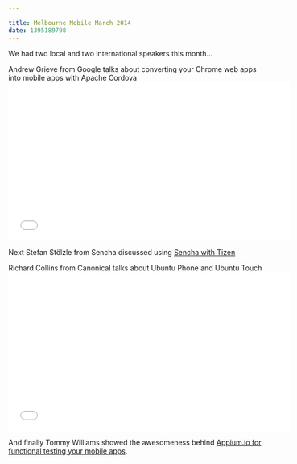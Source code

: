 ```yaml
---

title: Melbourne Mobile March 2014
date: 1395189798
---
```



We had two local and two international speakers this month&hellip;

Andrew Grieve from Google talks about converting your Chrome web apps into mobile apps with Apache Cordova<iframe allowfullscreen="" frameborder="0" height="315" src="//www.youtube.com/embed/MFu8-NlQ1tk" width="560"></iframe>

Next Stefan Stölzle from Sencha discussed using <a href="https://www.sencha.com/blog/building-a-tizen-app-with-sencha-touch/" target="_blank">Sencha with Tizen</a>

Richard Collins from Canonical talks about Ubuntu Phone and Ubuntu Touch<br /><iframe allowfullscreen="" frameborder="0" height="315" src="//www.youtube.com/embed/90xcwK1sbQg" width="560"></iframe>

And finally Tommy Williams showed the awesomeness behind <a href="https://blog.devgeeks.org/post/79964971393/appium-talk-at-melbourne-mobile" target="_blank">Appium.io for functional testing your mobile apps</a>.
